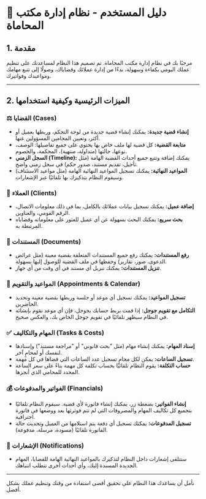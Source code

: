 
# 👤 دليل المستخدم - نظام إدارة مكتب المحاماة

## 1. مقدمة

مرحبًا بك في نظام إدارة مكتب المحاماة. تم تصميم هذا النظام لمساعدتك على تنظيم عملك اليومي بكفاءة وسهولة، بدءًا من إدارة عملائك وقضاياك، وصولًا إلى تتبع مهامك ومواعيدك وفواتيرك.

---

## 2. الميزات الرئيسية وكيفية استخدامها

### ⚖️ القضايا (Cases)

-   **إنشاء قضية جديدة:** يمكنك إنشاء قضية جديدة من لوحة التحكم، وربطها بعميل أو أكثر، وتعيين المحامين المسؤولين عنها.
-   **متابعة القضية:** كل قضية لها ملف خاص بها يحتوي على جميع تفاصيلها: الوصف، نوعها، حالتها (متداولة، منتهية)، المحكمة، والخصوم.
-   **السجل الزمني (Timeline):** يمكنك إضافة وتتبع جميع أحداث القضية الهامة (مثل تأجيل، تقديم مستند، صدور حكم) في سجل زمني واضح.
-   **المواعيد النهائية:** يمكنك تسجيل المواعيد النهائية الهامة (مثل مواعيد الاستئناف) وسيقوم النظام بتذكيرك بها تلقائيًا عبر الإشعارات.

### 👥 العملاء (Clients)

-   **إضافة عميل:** يمكنك تسجيل بيانات عملائك بالكامل، بما في ذلك معلومات الاتصال، الرقم القومي، والعناوين.
-   **بحث سريع:** يمكنك البحث بسهولة عن أي عميل للعثور على معلوماته وقضاياه المرتبطة به.

### 📂 المستندات (Documents)

-   **رفع المستندات:** يمكنك رفع جميع المستندات المتعلقة بقضية معينة (مثل عرائض الدعوى، صور، تقارير) وحفظها في ملف القضية للوصول إليها بسهولة.
-   **تنزيل المستندات:** يمكنك تنزيل أي مستند في أي وقت من أي جهاز.

### 📅 المواعيد والتقويم (Appointments & Calendar)

-   **تسجيل المواعيد:** يمكنك تسجيل أي موعد أو جلسة وربطها بقضية معينة وتحديد الحاضرين.
-   **التكامل مع تقويم جوجل:** إذا قمت بربط حسابك بجوجل، فإن أي موعد تقوم بإنشائه في النظام سيظهر تلقائيًا في تقويم جوجل الخاص بك، والعكس صحيح.

### ✅ المهام والتكاليف (Tasks & Costs)

-   **إسناد المهام:** يمكنك إنشاء مهام (مثل "بحث قانوني" أو "مراجعة مستند") وإسنادها لنفسك أو لمحامٍ آخر.
-   **تسجيل الساعات:** يمكن لكل محامٍ تسجيل عدد الساعات التي قضاها في كل مهمة.
-   **حساب التكلفة:** يقوم النظام تلقائيًا بحساب تكلفة كل مهمة بناءً على سعر الساعة المحدد للمحامي الذي أنجزها.

### 💰 الفواتير والمدفوعات (Financials)

-   **إنشاء الفواتير:** بضغطة زر، يمكنك إنشاء فاتورة لأي قضية. سيقوم النظام تلقائيًا بتجميع كل تكاليف المهام والمصروفات التي لم تتم فوترتها بعد ووضعها في فاتورة احترافية.
-   **تسجيل المدفوعات:** يمكنك تسجيل أي دفعة يتم استلامها من العميل وتحديث حالة الفاتورة تلقائيًا (مسودة، مرسلة، مدفوعة).

### 🔔 الإشعارات (Notifications)

-   ستتلقى إشعارات داخل النظام لتذكيرك بالمواعيد النهائية الهامة للقضايا، المهام الجديدة المسندة إليك، وأي أحداث أخرى تتطلب انتباهك.

---

نأمل أن يساعدك هذا النظام على تحقيق أقصى استفادة من وقتك وتنظيم عملك بشكل أفضل.
